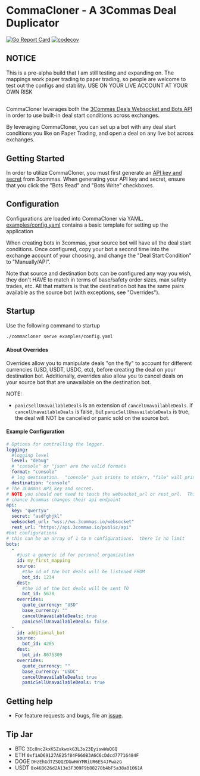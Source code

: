 # CommaCloner - A 3Commas Deal Duplicator
[![Go Report Card](https://goreportcard.com/badge/github.com/jslowik/commacloner?style=flat-square)](https://goreportcard.com/report/github.com/jslowik/commacloner)
[![codecov](https://codecov.io/gh/JSlowik/CommaCloner/branch/main/graph/badge.svg?token=4O1R4deyMZ)](https://codecov.io/gh/JSlowik/CommaCloner)

## NOTICE 
This is a pre-alpha build that I am still testing and expanding on.  The mappings work paper trading to paper trading, so 
people are welcome to test out the configs and stability.  USE ON YOUR LIVE ACCOUNT AT YOUR OWN RISK
## 

CommaCloner leverages both the [3Commas Deals Websocket and Bots API](https://github.com/3commas-io/3commas-official-api-docs) 
in order to use built-in deal start conditions across exchanges.

By leveraging CommaCloner, you can set up a bot with any deal start conditions you like on Paper Trading, and open a 
deal on any live bot across exchanges.

## Getting Started
In order to utilize CommaCloner, you must first generate an [API key and secret](https://3commas.io/api_access_tokens) 
from 3commas.  When generating your API key and secret, ensure that you click the "Bots Read" and "Bots Write" 
checkboxes.

## Configuration
Configurations are loaded into CommaCloner via YAML.  [examples/config.yaml](examples/config.yaml) contains a basic 
template for setting up the application

When creating bots in 3commas, your source bot will have all the deal start conditions.  Once configured, copy your 
bot a second time into the exchange account of your choosing, and change the "Deal Start Condition" to "Manually/API".

Note that source and destination bots can be configured any way you wish, they don't HAVE to match in terms of base/safety
order sizes, max safety trades, etc. All that matters is that the destination bot has the same pairs available as the 
source bot (with exceptions, see "Overrides"). 

## Startup
Use the following command to startup
```bash
./commacloner serve examples/config.yaml
```


#### About Overrides
Overrides allow you to manipulate deals "on the fly" to account for different currencies (USD, USDT, USDC, etc), before
creating the deal on your destination bot.  Additionally, overrides also allow you to cancel deals on your source bot 
that are unavailable on the destination bot. 

NOTE:  
- `panicSellUnavailableDeals` is an extension of `cancelUnavailableDeals`.  if `cancelUnavailableDeals` is false, but 
  `panicSellUnavailableDeals` is true, the deal will NOT be cancelled or panic sold on the source bot.

#### Example Configuration
```yaml
# Options for controlling the logger.
logging:
  #logging level
  level: "debug"
  # "console" or "json" are the valid formats
  format: "console"
  # log destination.  "console" just prints to stderr, "file" will print to "./logs/commacloner.log"
  destination: "console"
# The 3Commas API key and secret.
# NOTE you should not need to touch the websocket_url or rest_url.  This are only left as configuration items in the off
# chance 3commas changes their api endpoint
api:
  key: "qwertyu"
  secret: "asdfghjkl"
  websocket_url: "wss://ws.3commas.io/websocket"
  rest_url: "https://api.3commas.io/public/api"
#bot configurations
# this can be an array of 1 to n configurations.  there is no limit
bots:
  -
    #just a generic id for personal organization
    id: my_first_mapping
    source:
      #the id of the bot deals will be listened FROM
      bot_id: 1234
    dest:
      #the id of the bot deals will be sent TO
      bot_id: 5678
    overrides:
      quote_currency: "USD"
      base_currency: ""
      cancelUnavailableDeals: true
      panicSellUnavailableDeals: false
  -
    id: additional_bot
    source:
      bot_id: 4285
    dest:
      bot_id: 8675309
    overrides:
      quote_currency: ""
      base_currency: "USDC"
      cancelUnavailableDeals: true
      panicSellUnavailableDeals: true
```


## Getting help
- For feature requests and bugs, file an [issue](https://github.com/jslowik/CommaCloner/issues).

## Tip Jar
- BTC `3Ec8nc2kxKSZukwokG3L3s23EyiswWuQGQ`
- ETH `0xf1AD69127AE25f84F660B3A6C6cDdcd77716484F`
- DOGE `DHzEhGdTZSQQZDGwHmYMRiUR6ES4JPwazG`
- USDT `0x46B626d2A13e3F309F9b88278b4bF5a38a01061A`
